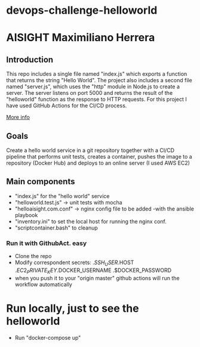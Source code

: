 # devops-challenge-helloworld
# AISIGHT Maximiliano Herrera

## Introduction
This repo includes a single file named "index.js" which exports a function that returns the string "Hello World". The project also includes a second file named "server.js", which uses the "http" module in Node.js to create a server. The server listens on port 5000 and returns the result of the "helloworld" function as the response to HTTP requests.
For this project I have used GitHub Actions for the CI/CD process.

[More info](https://docs.github.com/en/actions)

## Goals
Create a hello world service in a git repository
together with a CI/CD pipeline that performs unit tests, creates a container, pushes the image to a
repository (Docker Hub) and deploys to an online server (I used AWS EC2)

## Main components
- "index.js" for the "hello world" service
- "helloworld.test.js" -> unit tests with mocha
- "helloaisight.com.conf" -> nginx config file to be added -with the ansible playbook
- "inventory.ini" to set the local host for running the nginx conf.
- "scriptcontainer.bash" to cleanup 

### Run it with GithubAct. easy
- Clone the repo
- Modify correspondent secrets:
.$SSH_USER
.$HOST
.$EC2_PRIVATE_KEY
.$DOCKER_USERNAME
.$DOCKER_PASSWORD
- when you push it to your "origin master" github actions will run the workflow automatically

# Run locally, just to see the helloworld
- Run "docker-compose up"
